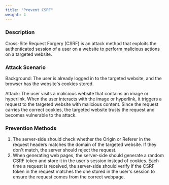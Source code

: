 ```yaml
---
title: "Prevent CSRF"
weight: 4
---
```


### **Description**

Cross-Site Request Forgery (CSRF) is an attack method that exploits the authenticated session of a user on a website to perform malicious actions on a targeted website.

### **Attack Scenario**

Background: The user is already logged in to the targeted website, and the browser has the website's cookies stored.

Attack: The user visits a malicious website that contains an image or hyperlink. When the user interacts with the image or hyperlink, it triggers a request to the targeted website with malicious content. Since the request carries the correct cookies, the targeted website trusts the request and becomes vulnerable to the attack.

### **Prevention Methods**

1. The server-side should check whether the Origin or Referer in the request headers matches the domain of the targeted website. If they don't match, the server should reject the request.
2. When generating web pages, the server-side should generate a random CSRF token and store it in the user's session instead of cookies. Each time a request is received, the server-side should verify if the CSRF token in the request matches the one stored in the user's session to ensure the request comes from the correct webpage.